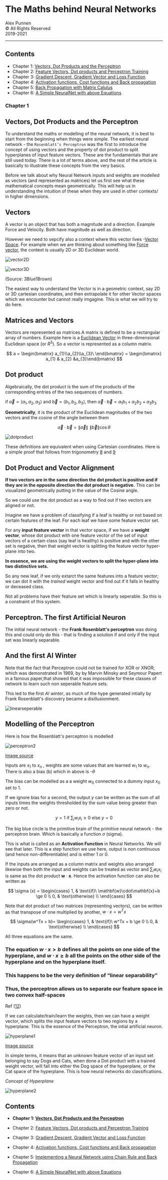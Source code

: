 # The Maths behind Neural Networks

Alex Punnen \
&copy; All Rights Reserved \
2019-2021 

---

## Contents

- Chapter 1: [Vectors, Dot Products and  the Perceptron](1_vectors_dot_product_and_perceptron.md)
- Chapter 2: [Feature Vectors, Dot products and Perceptron Training](2_perceptron_training.md)
- Chapter 3: [Gradient Descent, Gradient Vector and Loss Function](3_gradient_descent.md)
- Chapter 4: [Activation functions, Cost functions and Back propagation](4_backpropogation.md)
- Chapter 5: [Back Propagation with Matrix Calulus](5_backpropogation_matrix_calulus.md)
- Chapter 6: [A Simple NeuralNet with above Equations](6_neuralnetworkimpementation.md)


### Chapter 1
## Vectors, Dot Products and  the Perceptron

To understand the maths or modelling of the neural network, it is best to start from the beginning when things were simple. The earliest neural network - the `Rosenblatt’s Perceptron` was the first to introduce the concept of using vectors and the property of dot product to split hyperplanes of input feature vectors. These are the fundamentals that are still used today. There is a lot of terms above, and the rest of the article is basically to illustrate these concepts from the very basics.

Before we talk about why Neural Network inputs and weights are modelled as vectors (and represented as matrices) let us first see what these mathematical concepts mean geometrically. This will help us in understanding the intuition of these when they are used in other contexts/ in higher dimensions.

## Vectors

A vector is an object that has both a magnitude and a direction. Example Force and Velocity. Both have magnitude as well as direction.

However we need to sepcify also a context where this vector lives -[Vector Space][1]. For example when we are thinking about something like [Force vector][2], the context is usually 2D or 3D Euclidean world.

![vector2D][3]

![vector3D][4]

(Source: 3Blue1Brown)

The easiest way to understand the Vector is in a geometric context, say 2D or 3D cartesian coordinates, and then extrapolate it for other Vector spaces which we encounter but cannot really imgagine. This is what we will try to do here.

## Matrices and Vectors

 Vectors are represented as matrices.A matrix is defined to be a rectangular array of numbers. Example here is a [Euclidean Vector][5] in three-dimensional Euclidean space (or $R^{3}$). So a vector is represented as a column matrix.

$$
a = \begin{bmatrix}
a_{1}\\a_{2}\\a_{3}\ 
\end{bmatrix} = \begin{bmatrix} a_{1} & a_{2} &a_{3}\end{bmatrix}
$$

## Dot product

Algebraically, the dot product is the sum of the products of the corresponding entries of the two sequences of numbers.

if $\vec a = \left\langle {a_1,a_2,a_3} \right\rangle$ and $\vec b = \left\langle {b_1,b_2,b_3} \right\rangle$, then $\vec a \cdot \vec b = {a_1}{b_1} + {a_2}{b_2} + {a_3}{b_3}$

**Geometrically**, it is the product of the Euclidean magnitudes of the two vectors and the cosine of the angle between them

$$
 \vec a \cdot \vec b = \left\| {\vec a} \right\|\,\,\left\| {\vec b} \right\|\cos \theta 
$$

 ![dotproduct][6]

These definitions are equivalent when using Cartesian coordinates.
Here is a simple proof that follows from trigonometry [8] and [9]

## Dot Product and Vector Alignment

**If two vectors are in the same direction the dot product is positive and if they are in the opposite direction the dot product is negative.** This can be visualized geometrically putting in the value of the Cosine angle.

So we could use the dot product as a way to find out if two vectors are aligned or not.

Imagine we have a problem of  classifying if a leaf is healthy or not based on certain features of the leaf. For each leaf we have some feature vector set.

 For any  **input feature vector** in that vector space, if we have a **weight vector**, whose dot product with one feature vector of the set of input vectors of a certain class (say leaf is healthy) is positive and with the other set is negative, then that weight vector is splitting the feature vector hyper-plane into two.
 
 **In essence, we are using the weight vectors to split the hyper-plane into two distinctive sets.**

 So any new leaf, if we only extarct the same features into a feature vector; we can dot it with the *trained* weight vector and find out if it falls in healthy or deceased class.

 Not all problems have their feature set which is linearly seperable. So this is a constraint of this system.

## Perceptron. The first Artificial Neuron

The initial neural network - the **Frank Rosenblatt's perceptron** was doing this and could only do this - that is finding a solution if and only if the input set was linearly separable.

## And the first AI Winter

 Note that the fact that Perceptron could not be trained for XOR or XNOR; which was demonstrated in 1969, by by Marvin Minsky and Seymour Papert in a famous paper,that showed that it was impossible for these classes of network to learn such non seperable feature sets.
 
 This led to the first *AI winter*, as much of the hype generated intially by Frank Rosenblatt's discovery became a disillusionment.

 ![linearseperable]
 

## Modelling of the Perceptron
Here is how the Rosenblatt's perceptron is modelled

  ![perceptron2][7]

[Image source ][11]

Inputs are $x_1$ to $x_n$ , weights are some values that are learned $w_1$ to $w_n$. There is also a bias (b)  which in above is  -$\theta$

The bias can be modelled as a a weight $w_0$ connected to a dummy input $x_0$ set to 1.

If we ignore bias for a second, the output $y$ can be written as the sum of all inputs times the weights thresholded by the sum value being greater than zero or not.

$$
y = 1  \text{ if } \sum_i w_i x_i \ge 0 \text{  else } y=0
$$

The big blue circle is the primitive brain of the primitive neural network - the perceptron brain. Which is basically a function $\sigma$ (sigma).

 This is what is called as an **Activation Function** in Neural Networks. We will see that later. This is a step function we use here, output is non continuous (and hence non-differentiable) and is either 1 or 0.

If the inputs are arranged as a column matrix and weights also arranged likewise then both the input and weights can be treated as vector and $\sum_i w_i x_i$ is same as the dot product $\mathbf{w}\cdot\mathbf{x}$. Hence the activation function can also be written as 

$$
\sigma (x) =
\begin{cases}
1, & \text{if}\ \mathbf{w}\cdot\mathbf{x}+b \ge 0 \\
0, & \text{otherwise} \\
\end{cases}
$$

Note that dot product of two matrices (representing vectors), can be written as that transpose of one multiplied by another, $w \cdot x = w^Tx$ 

$$
\sigma(w^Tx + b)=
\begin{cases}
1, & \text{if}\ w^Tx + b \ge 0 \\
0, & \text{otherwise} \\
\end{cases}
$$

All three equations are the same.

### The equation $w \cdot x \gt b$  defines all the points on one side of the hyperplane, and $w \cdot x \ge b$  all the points on the other side of  the hyperplane and on the hyperplane itself.

### This happens to be the  very definition of “linear separability” 

### **Thus, the perceptron allows us to separate our feature space in two convex half-spaces**
Ref ([12])

If we can calculate/train/learn the weights, then we can have a weight vector, which splits the input feature vectors to two regions by a hyperplane. This is the essence of the Perceptron, the intial artificial neuron.

![hyperplane1]

[Image source][13]

In simple terms, it means that an unknown feature vector of an input set belonging to say Dogs and Cats, when done a Dot product with a trained weight vector, will fall into either the Dog space of the hyperplane, or the Cat space of the hyperplane. This is how neural networks do classifications.

*Concept of Hyperplane*

![hyperplane2]

## Contents

- **Chapter 1: [Vectors, Dot Products and  the Perceptron](1_vectors_dot_product_and_perceptron.md)**
- Chapter 2: [Feature Vectors, Dot products and Perceptron Training](2_perceptron_training.md) 
- Chapter 3: [Gradient Descent, Gradient Vector and Loss Function](3_gradient_descent.md)
- Chapter 4: [Activation functions, Cost functions and Back propagation](4_backpropogation.md)
- Chapter 5: [Implementing a Neural Network using Chain Rule and Back Propagation](5_backpropogation_matrix_calulus.md)
- Chapter 6: [A Simple NeuralNet with above Equations](6_neuralnetworkimpementation.md)


  [1]: https://en.wikipedia.org/wiki/Vector_space
  [2]: http://www.mathcentre.ac.uk/resources/uploaded/mc-web-mech1-5-2009.pdf
  [3]: https://i.stack.imgur.com/Q1rBUm.png#center
  [4]: https://i.stack.imgur.com/t0plRm.png#center
  [5]: https://en.wikipedia.org/wiki/Euclidean_vector
  [6]: https://i.stack.imgur.com/kO3ym.png#center
  [7]: https://i.stack.imgur.com/Nw2Ls.png#center
  [8]: http://tutorial.math.lamar.edu/Classes/CalcII/DotProduct.aspx
  [9]: https://sergedesmedt.github.io/MathOfNeuralNetworks/VectorMath.html#learn_vector_math_diff
  [10]: https://alan.do/minskys-and-or-theorem-a-single-perceptron-s-limitations-490c63a02e9f
  [11]: https://maelfabien.github.io/deeplearning/Perceptron/#the-classic-model
  [12]: https://sergedesmedt.github.io/MathOfNeuralNetworks/RosenblattPerceptronArticle.html
  [13]: https://sergedesmedt.github.io/MathOfNeuralNetworks/RosenblattPerceptronArticle.html
  [hyperplane2]: https://i.imgur.com/9M8GZHc.png#center
  [hyperplane1]: https://i.imgur.com/OIN3maHm.png#center
  [linearseperable]: https://i.imgur.com/jmWvoWh.png